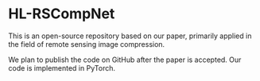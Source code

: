 # HL-RSCompNet
This is an open-source repository based on our paper, primarily applied in the field of remote sensing image compression.

We plan to publish the code on GitHub after the paper is accepted. Our code is implemented in PyTorch. 


